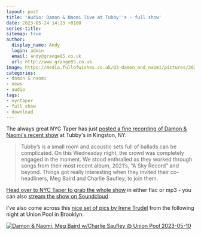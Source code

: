```yaml
---
layout: post
title: 'Audio: Damon & Naomi live at Tubby''s - full show'
date: 2023-05-24 14:23 +0100
series-title:
sitemap: true
author:
  display_name: Andy
  login: admin
  email: andy@grange85.co.uk
  url: http://www.grange85.co.uk
image: https://media.fullofwishes.co.uk/03-damon_and_naomi/pictures/2023-05-10-meg-baird-damon-naomi.jpg
categories:
- damon & naomi
- news
- audio
tags:
- nyctaper
- full show
- download
---
```

The always great NYC Taper has just [posted a fine recording of Damon & Naomi's recent show](https://www.nyctaper.com/2023/05/damon-naomi-may-9-2023-tubbys-kingston-ny/) at Tubby's in Kingston, NY.

> Tubby’s is a small room and acoustic sets full of ballads can be complicated. On this Wednesday night, the crowd was completely engaged in the moment. We stood enthralled as they worked through songs from their most recent album, 2021’s, “A Sky Record” and beyond. Things got really interesting when they invited their co-headliners, Meg Baird and Charlie Saufley, to join them. 

[Head over to NYC Taper to grab the whole show](https://www.nyctaper.com/2023/05/damon-naomi-may-9-2023-tubbys-kingston-ny/) in either flac or mp3 - you can also [stream the show on Soundcloud](https://soundcloud.com/mr_kliked/sets/damon-naomi-2023-05-09tubbys)

I've also come across this [nice set of pics by Irene Trudel](https://www.flickr.com/photos/irene_trudel/albums/72177720308207147) from the following night at Union Pool in Brooklyn.

<a href="https://www.flickr.com/photos/irene_trudel/52888563270/in/album-72177720308207147/" title="Damon &amp; Naomi, Meg Baird w/Charlie Saufley @ Union Pool 2023-05-10"><img src="https://live.staticflickr.com/65535/52888563270_f12d7c3a29_c.jpg" alt="Damon &amp; Naomi, Meg Baird w/Charlie Saufley @ Union Pool 2023-05-10"/></a>
